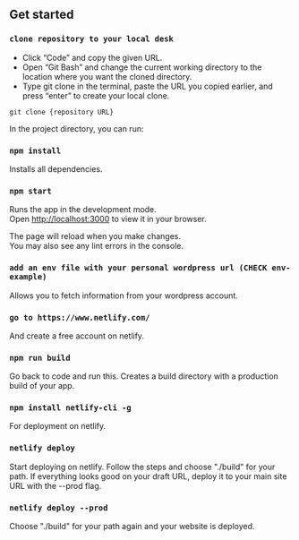 ## Get started

### `clone repository to your local desk`

- Click “Code” and copy the given URL.
- Open “Git Bash” and change the current working directory to the location where you want the cloned directory.
- Type git clone in the terminal, paste the URL you copied earlier, and press “enter” to create your local clone.

`git clone {repository URL}`

In the project directory, you can run:

### `npm install`

Installs all dependencies.

### `npm start`

Runs the app in the development mode.\
Open [http://localhost:3000](http://localhost:3000) to view it in your browser.

The page will reload when you make changes.\
You may also see any lint errors in the console.

### `add an env file with your personal wordpress url (CHECK env-example)` 

Allows you to fetch information from your wordpress account.

### `go to https://www.netlify.com/`

And create a free account on netlify.

### `npm run build` 

Go back to code and run this. Creates a build directory with a production build of your app.

### `npm install netlify-cli -g` 

For deployment on netlify. 

### `netlify deploy` 

Start deploying on netlify. Follow the steps and choose "./build" for your path.
If everything looks good on your draft URL, deploy it to your main site URL with the --prod flag.

### `netlify deploy --prod`

Choose "./build" for your path again and your website is deployed.
